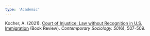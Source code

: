 ```yaml
---
type: 'Academic'
---
```

Kocher, A. (2021). [Court of Injustice: Law without Recognition in U.S. Immigration](https://journals.sagepub.com/eprint/3JDKAVN3XPCV8TEQJB2V/full) (Book Review). *Contemporary Sociology. 50*(6), 507-509.
